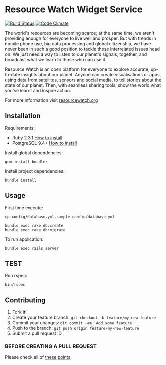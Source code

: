 # Resource Watch Widget Service

[![Build Status](https://travis-ci.org/resource-watch/rw_widget.svg?branch=master)](https://travis-ci.org/resource-watch/rw_widget) [![Code Climate](https://codeclimate.com/github/resource-watch/rw_widget/badges/gpa.svg)](https://codeclimate.com/github/resource-watch/rw_widget)

The world's resources are becoming scarce; at the same time, we aren't providing enough for everyone to live well and prosper. But with trends in mobile phone use, big data processing and global citizenship, we have never been in such a good position to tackle these interrelated issues head on. We just need a way to listen to our planet's signals, together, and broadcast what we learn to those who can use it.

Resource Watch is an open platform for everyone to explore accurate, up-to-date insights about our planet. Anyone can create visualisations or apps, using data from satellites, sensors and social media, to tell stories about the state of our planet. Then, with seamless sharing tools, show the world what you've learnt and inspire action.

For more information visit [resourcewatch.org](http://resourcewatch.org/)

## Installation

Requirements:

* Ruby 2.3.1 [How to install](https://gorails.com/setup/osx/10.10-yosemite)
* PostgreSQL 9.4+ [How to install](http://exponential.io/blog/2015/02/21/install-postgresql-on-mac-os-x-via-brew/)

Install global dependencies:

    gem install bundler

Install project dependencies:

    bundle install

## Usage

First time execute:

    cp config/database.yml.sample config/database.yml

    bundle exec rake db:create
    bundle exec rake db:migrate

To run application:

    bundle exec rails server

## TEST

  Run rspec:

    bin/rspec

## Contributing

1. Fork it!
2. Create your feature branch: `git checkout -b feature/my-new-feature`
3. Commit your changes: `git commit -am 'Add some feature'`
4. Push to the branch: `git push origin feature/my-new-feature`
5. Submit a pull request :D

### BEFORE CREATING A PULL REQUEST

  Please check all of [these points](https://github.com/resource-watch/rw_widget/blob/master/CONTRIBUTING.md).

